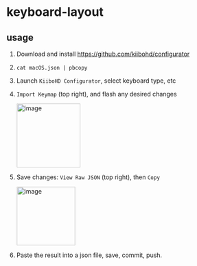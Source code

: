 # keyboard-layout

## usage

1. Download and install https://github.com/kiibohd/configurator
2. `cat macOS.json | pbcopy`
3. Launch `KiiboHD Configurator`, select keyboard type, etc
4. `Import Keymap` (top right), and flash any desired changes

    <img width="148" alt="image" src="https://user-images.githubusercontent.com/1610227/211473204-c24c9239-68ca-4791-81e4-19fb57b92f19.png">

5. Save changes: `View Raw JSON` (top right), then `Copy`

   <img width="136" alt="image" src="https://user-images.githubusercontent.com/1610227/211473150-02c978df-0b43-4c2a-966c-3bc7d4131cf6.png">

6. Paste the result into a json file, save, commit, push.

